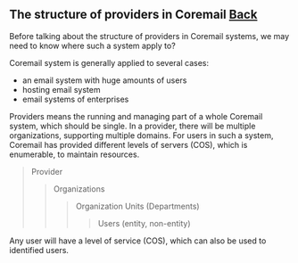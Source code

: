 ## The structure of providers in Coremail	[Back](./../coremail.md)

Before talking about the structure of providers in Coremail systems, we may need to know where such a system apply to?

Coremail system is generally applied to several cases:

- an email system with huge amounts of users
- hosting email system
- email systems of enterprises

Providers means the running and managing part of a whole Coremail system, which should be single. In a provider, there will be multiple organizations, supporting multiple domains. For users in such a system, Coremail has provided different levels of servers (COS), which is enumerable, to maintain resources.

> Provider
>> Organizations
>>> Organization Units (Departments)
>>>> Users (entity, non-entity)

Any user will have a level of service (COS), which can also be used to identified users.
